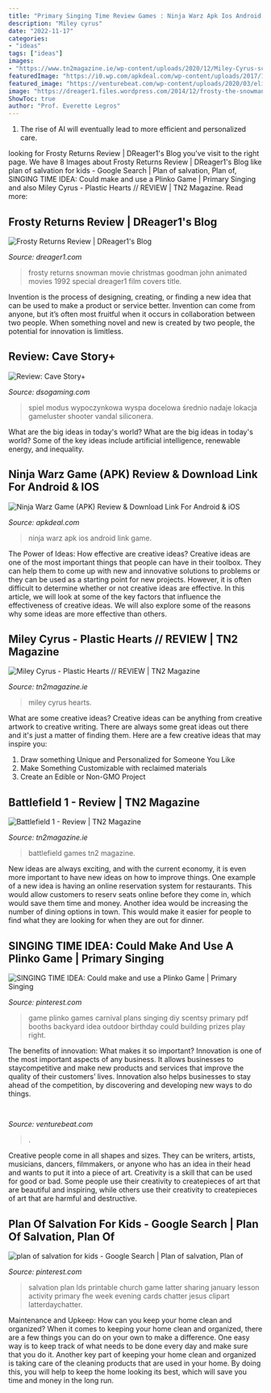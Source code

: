 ```yaml
---
title: "Primary Singing Time Review Games : Ninja Warz Apk Ios Android Link Game"
description: "Miley cyrus"
date: "2022-11-17"
categories:
- "ideas"
tags: ["ideas"]
images:
- "https://www.tn2magazine.ie/wp-content/uploads/2020/12/Miley-Cyrus-scaled.jpg"
featuredImage: "https://i0.wp.com/apkdeal.com/wp-content/uploads/2017/12/ninja-warz-game-apk-review-download-link-for-android-ios.jpg?fit=600%2C600&amp;ssl=1"
featured_image: "https://venturebeat.com/wp-content/uploads/2020/03/elisa5gx.jpg"
image: "https://dreager1.files.wordpress.com/2014/12/frosty-the-snowman-returns.jpg"
ShowToc: true
author: "Prof. Everette Legros"
---
```



1. The rise of AI will eventually lead to more efficient and personalized care. 

	

		
looking for Frosty Returns Review | DReager1&#039;s Blog you've visit to the right page. We have 8 Images about Frosty Returns Review | DReager1&#039;s Blog like plan of salvation for kids - Google Search | Plan of salvation, Plan of, SINGING TIME IDEA: Could make and use a Plinko Game | Primary Singing and also Miley Cyrus - Plastic Hearts // REVIEW | TN2 Magazine. Read more:
		
    
## Frosty Returns Review | DReager1&#039;s Blog

<img loading=lazy src="https://dreager1.files.wordpress.com/2014/12/frosty-the-snowman-returns.jpg" onerror="this.onerror=null;this.src='https://tse2.mm.bing.net/th?id=OIP.518GnS8XmvqA4SC_RTYJ9QHaLH&amp;pid=15.1';" alt="Frosty Returns Review | DReager1&#039;s Blog">

_Source: dreager1.com_

>frosty returns snowman movie christmas goodman john animated movies 1992 special dreager1 film covers title. 

	

Invention is the process of designing, creating, or finding a new idea that can be used to make a product or service better. Invention can come from anyone, but it’s often most fruitful when it occurs in collaboration between two people. When something novel and new is created by two people, the potential for innovation is limitless.

    
## Review: Cave Story+

<img loading=lazy src="https://www.dsogaming.com/wp-content/uploads/2015/02/Cave-Story-.jpg" onerror="this.onerror=null;this.src='https://tse4.mm.bing.net/th?id=OIP.-Kty0lWKGFJNuMcVTcLsAwFNC7&amp;pid=15.1';" alt="Review: Cave Story+">

_Source: dsogaming.com_

>spiel modus wypoczynkowa wyspa docelowa średnio nadaje lokacja gameluster shooter vandal siliconera. 

	

What are the big ideas in today's world?
What are the big ideas in today's world? 
Some of the key ideas include artificial intelligence, renewable energy, and inequality.

    
## Ninja Warz Game (APK) Review &amp; Download Link For Android &amp; IOS

<img loading=lazy src="https://i0.wp.com/apkdeal.com/wp-content/uploads/2017/12/ninja-warz-game-apk-review-download-link-for-android-ios.jpg?fit=600%2C600&amp;ssl=1" onerror="this.onerror=null;this.src='https://tse4.mm.bing.net/th?id=OIP.1nkx09kP7Muz9bsdW6V56gHaHa&amp;pid=15.1';" alt="Ninja Warz Game (APK) Review &amp; Download Link For Android &amp; iOS">

_Source: apkdeal.com_

>ninja warz apk ios android link game. 

	

The Power of Ideas: How effective are creative ideas?
Creative ideas are one of the most important things that people can have in their toolbox. They can help them to come up with new and innovative solutions to problems or they can be used as a starting point for new projects. However, it is often difficult to determine whether or not creative ideas are effective. In this article, we will look at some of the key factors that influence the effectiveness of creative ideas. We will also explore some of the reasons why some ideas are more effective than others.

    
## Miley Cyrus - Plastic Hearts // REVIEW | TN2 Magazine

<img loading=lazy src="https://www.tn2magazine.ie/wp-content/uploads/2020/12/Miley-Cyrus-scaled.jpg" onerror="this.onerror=null;this.src='https://tse4.mm.bing.net/th?id=OIP.mLdA7F-6XF1f1tl0nuQLzQHaD9&amp;pid=15.1';" alt="Miley Cyrus - Plastic Hearts // REVIEW | TN2 Magazine">

_Source: tn2magazine.ie_

>miley cyrus hearts. 

	

What are some creative ideas?
Creative ideas can be anything from creative artwork to creative writing. There are always some great ideas out there and it's just a matter of finding them. Here are a few creative ideas that may inspire you:
1. Draw something Unique and Personalized for Someone You Like
2. Make Something Customizable with reclaimed materials
3. Create an Edible or Non-GMO Project

    
## Battlefield 1 - Review | TN2 Magazine

<img loading=lazy src="https://www.tn2magazine.ie/wp-content/uploads/2016/11/Games-Review.jpg" onerror="this.onerror=null;this.src='https://tse3.mm.bing.net/th?id=OIP.ozJe3oaUBz1oajQKeVaL2gHaEK&amp;pid=15.1';" alt="Battlefield 1 - Review | TN2 Magazine">

_Source: tn2magazine.ie_

>battlefield games tn2 magazine. 

	

New ideas are always exciting, and with the current economy, it is even more important to have new ideas on how to improve things. One example of a new idea is having an online reservation system for restaurants. This would allow customers to reserv seats online before they come in, which would save them time and money. Another idea would be increasing the number of dining options in town. This would make it easier for people to find what they are looking for when they are out for dinner.

    
## SINGING TIME IDEA: Could Make And Use A Plinko Game | Primary Singing

<img loading=lazy src="https://s-media-cache-ak0.pinimg.com/736x/b3/b6/65/b3b6658de0f6478c58ac444d478ca5a1.jpg" onerror="this.onerror=null;this.src='https://tse3.mm.bing.net/th?id=OIP.y2YCcz3K38NyrXZ56ZdLjgHaLz&amp;pid=15.1';" alt="SINGING TIME IDEA: Could make and use a Plinko Game | Primary Singing">

_Source: pinterest.com_

>game plinko games carnival plans singing diy scentsy primary pdf booths backyard idea outdoor birthday could building prizes play right. 

	

The benefits of innovation: What makes it so important?
Innovation is one of the most important aspects of any business. It allows businesses to staycompetitive and make new products and services that improve the quality of their customers’ lives. Innovation also helps businesses to stay ahead of the competition, by discovering and developing new ways to do things.

    
## 

<img loading=lazy src="https://venturebeat.com/wp-content/uploads/2020/03/elisa5gx.jpg" onerror="this.onerror=null;this.src='https://tse1.mm.bing.net/th?id=OIP.-ixN2aFAIzxpdGpwpyldDQHaEj&amp;pid=15.1';" alt="">

_Source: venturebeat.com_

>. 

	

Creative people come in all shapes and sizes. They can be writers, artists, musicians, dancers, filmmakers, or anyone who has an idea in their head and wants to put it into a piece of art. Creativity is a skill that can be used for good or bad. Some people use their creativity to createpieces of art that are beautiful and inspiring, while others use their creativity to createpieces of art that are harmful and destructive.

    
## Plan Of Salvation For Kids - Google Search | Plan Of Salvation, Plan Of

<img loading=lazy src="https://i.pinimg.com/736x/ab/42/9f/ab429f64e1d24f44e36ed3d87d083e15.jpg" onerror="this.onerror=null;this.src='https://tse2.mm.bing.net/th?id=OIP.lnVfOUQ3_RS0DGB9VknkIwHaF0&amp;pid=15.1';" alt="plan of salvation for kids - Google Search | Plan of salvation, Plan of">

_Source: pinterest.com_

>salvation plan lds printable church game latter sharing january lesson activity primary fhe week evening cards chatter jesus clipart latterdaychatter. 

	

Maintenance and Upkeep: How can you keep your home clean and organized?
When it comes to keeping your home clean and organized, there are a few things you can do on your own to make a difference. One easy way is to keep track of what needs to be done every day and make sure that you do it. Another key part of keeping your home clean and organized is taking care of the cleaning products that are used in your home. By doing this, you will help to keep the home looking its best, which will save you time and money in the long run.


